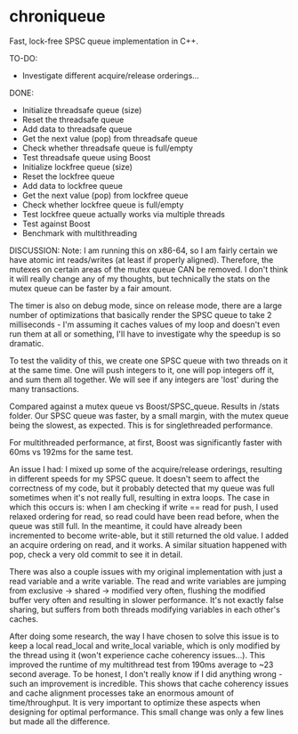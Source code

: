 # chroniqueue

Fast, lock-free SPSC queue implementation in C++. 

TO-DO:
- Investigate different acquire/release orderings...

DONE:
- Initialize threadsafe queue (size)
- Reset the threadsafe queue
- Add data to threadsafe queue
- Get the next value (pop) from threadsafe queue
- Check whether threadsafe queue is full/empty
- Test threadsafe queue using Boost
- Initialize lockfree queue (size)
- Reset the lockfree queue
- Add data to lockfree queue
- Get the next value (pop) from lockfree queue
- Check whether lockfree queue is full/empty
- Test lockfree queue actually works via multiple threads
- Test against Boost
- Benchmark with multithreading

DISCUSSION:
Note: I am running this on x86-64, so I am fairly certain we have atomic
int reads/writes (at least if properly aligned). 
Therefore, the mutexes on certain areas of the mutex
queue CAN be removed. I don't think it will really change any of my thoughts,
but technically the stats on the mutex queue can be faster by a fair amount.

The timer is also on debug mode, since on release mode, there are a large number
of optimizations that basically render the SPSC queue to take 2 milliseconds -
I'm assuming it caches values of my loop and doesn't even run them at all or
something, I'll have to investigate why the speedup is so dramatic.

To test the validity of this, we create one SPSC queue with two threads on it
at the same time. One will push integers to it, one will pop integers off it,
and sum them all together. We will see if any integers are 'lost' during the
many transactions. 

Compared against a mutex queue vs Boost/SPSC_queue. Results in /stats folder.
Our SPSC queue was faster, by a small margin, with the mutex queue being the
slowest, as expected. This is for singlethreaded performance.

For multithreaded performance, at first, Boost was significantly faster with
60ms vs 192ms for the same test.

An issue I had: I mixed up some of the acquire/release orderings, resulting in
different speeds for my SPSC queue. It doesn't seem to affect the correctness of
my code, but it probably detected that my queue was full sometimes when it's not
really full, resulting in extra loops. The case in which this occurs is: when
I am checking if write == read for push, I used relaxed ordering for read, so
read could have been read before, when the queue was still full. In the meantime,
it could have already been incremented to become write-able, but it still returned
the old value. I added an acquire ordering on read, and it works. A similar 
situation happened with pop, check a very old commit to see it in detail.

There was also a couple issues with my original implementation with just a 
read variable and a write variable. The read and write variables are jumping from
exclusive -> shared -> modified very often, flushing the modified buffer very
often and resulting in slower performance. It's not exactly false sharing, but
suffers from both threads modifying variables in each other's caches.

After doing some research, the way I have chosen to solve this issue is to keep
a local read_local and write_local variable, which is only modified by the
thread using it (won't experience cache coherency issues...). This improved
the runtime of my multithread test from 190ms average to ~23 second average.
To be honest, I don't really know if I did anything wrong - such an improvement
is incredible. This shows that cache coherency issues and cache alignment processes
take an enormous amount of time/throughput. It is very important to optimize these
aspects when designing for optimal performance. This small change was only a few 
lines but made all the difference.


